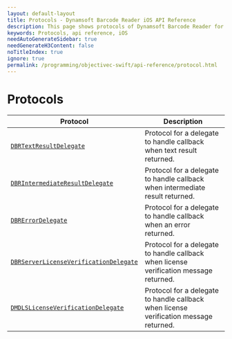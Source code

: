 ```yaml
---
layout: default-layout
title: Protocols - Dynamsoft Barcode Reader iOS API Reference
description: This page shows protocols of Dynamsoft Barcode Reader for iOS SDK.
keywords: Protocols, api reference, iOS
needAutoGenerateSidebar: true
needGenerateH3Content: false
noTitleIndex: true
ignore: true
permalink: /programming/objectivec-swift/api-reference/protocol.html
---
```


# Protocols

| Protocol | Description |
| -------- | ----------- |
| [`DBRTextResultDelegate`](protocol-dbrtextresultdelegate.html) | Protocol for a delegate to handle callback when text result returned. |
| [`DBRIntermediateResultDelegate`](protocol-dbrintermediateresultdelegate.html) | Protocol for a delegate to handle callback when intermediate result returned. |
| [`DBRErrorDelegate`](protocol-dbrerrordelegate.html) | Protocol for a delegate to handle callback when an error returned. |
| [`DBRServerLicenseVerificationDelegate`](protocol-dbrserverlicenseverificationdelegate.html) | Protocol for a delegate to handle callback when license verification message returned. |
| [`DMDLSLicenseVerificationDelegate`](protocol-dmdlslicenseverificationdelegate.html) | Protocol for a delegate to handle callback when license verification message returned. |
